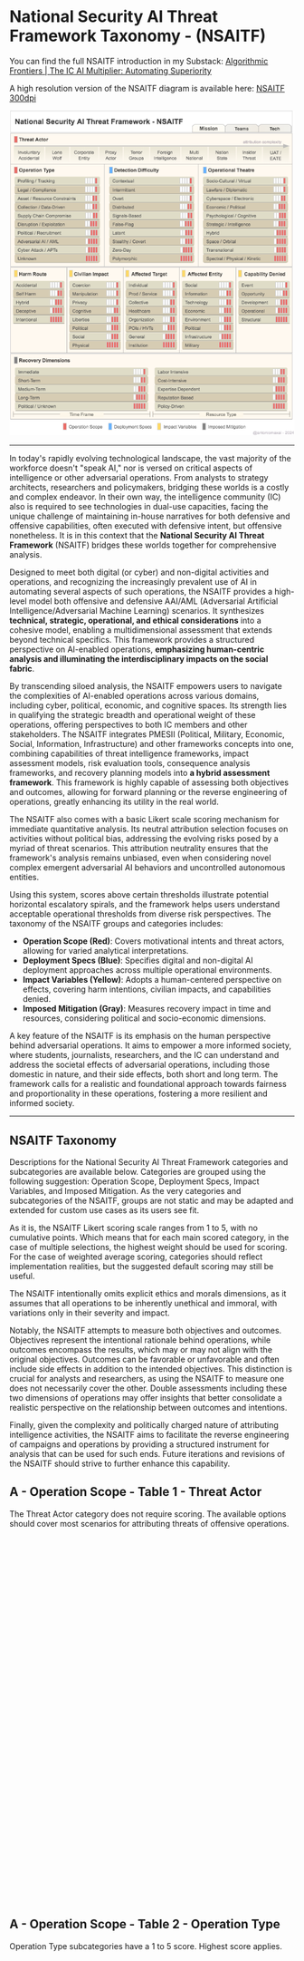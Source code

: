 
# National Security AI Threat Framework Taxonomy - (NSAITF)

You can find the full NSAITF introduction in my Substack: [Algorithmic Frontiers | The IC AI Multiplier: Automating Superiority](https://antoniomax.substack.com/p/the-ic-ai-multiplier-automating-superiority)

A high resolution version of the NSAITF diagram is available here: [NSAITF 300dpi](NSAITF-300.png)

![NSAITF](NSAITF.png)


<hr />

In today's rapidly evolving technological landscape, the vast majority of the workforce doesn't "speak AI," nor is versed on critical aspects of intelligence or other adversarial operations. From analysts to strategy architects, researchers and  policymakers, bridging these worlds is a costly and complex endeavor. In their own way, the intelligence community (IC) also is required to see technologies in dual-use capacities, facing the unique challenge of maintaining in-house narratives for both defensive and offensive capabilities, often executed with defensive intent, but offensive nonetheless. It is in this context that the **National Security AI Threat Framework** (NSAITF) bridges these worlds together for comprehensive analysis.

Designed to meet both digital (or cyber) and non-digital activities and operations, and recognizing the increasingly prevalent use of AI in automating several aspects of such operations, the NSAITF provides a high-level model both offensive and defensive AAI/AML (Adversarial Artificial Intelligence/Adversarial Machine Learning) scenarios.  It synthesizes **technical, strategic, operational, and ethical considerations** into a cohesive model, enabling a multidimensional assessment that extends beyond technical specifics. This framework provides a structured perspective on AI-enabled operations, **emphasizing human-centric analysis and illuminating the interdisciplinary impacts on the social fabric**.

By transcending siloed analysis, the NSAITF empowers users to navigate the complexities of AI-enabled operations across various domains, including cyber, political, economic, and cognitive spaces. Its strength lies in qualifying the strategic breadth and operational weight of these operations, offering perspectives to both IC members and other stakeholders. The NSAITF integrates PMESII (Political, Military, Economic, Social, Information, Infrastructure) and other frameworks concepts into one, combining capabilities of threat intelligence frameworks, impact assessment models, risk evaluation tools, consequence analysis frameworks, and recovery planning models into **a hybrid assessment framework**. This framework is highly capable of assessing both objectives and outcomes, allowing for forward planning or the reverse engineering of operations, greatly enhancing its utility in the real world.

The NSAITF also comes with a basic Likert scale scoring mechanism for immediate quantitative analysis. Its neutral attribution selection focuses on activities without political bias, addressing the evolving risks posed by a myriad of threat scenarios. This attribution neutrality ensures that the framework's analysis remains unbiased, even when considering novel complex emergent adversarial AI behaviors and uncontrolled autonomous entities.

Using this system, scores above certain thresholds illustrate potential horizontal escalatory spirals, and the framework helps users understand acceptable operational thresholds from diverse risk perspectives. The taxonomy of the NSAITF groups and categories includes:

- **Operation Scope (Red)**: Covers motivational intents and threat actors, allowing for varied analytical interpretations.
- **Deployment Specs (Blue)**: Specifies digital and non-digital AI deployment approaches across multiple operational environments.
- **Impact Variables (Yellow)**: Adopts a human-centered perspective on effects, covering harm intentions, civilian impacts, and capabilities denied.
- **Imposed Mitigation (Gray)**: Measures recovery impact in time and resources, considering political and socio-economic dimensions.

A key feature of the NSAITF is its emphasis on the human perspective behind adversarial operations. It aims to empower a more informed society, where students, journalists, researchers, and the IC can understand and address the societal effects of adversarial operations, including those domestic in nature, and their side effects, both short and long term. The framework calls for a realistic and foundational approach towards fairness and proportionality in these operations, fostering a more resilient and informed society.

<hr />

## NSAITF Taxonomy

Descriptions for the National Security AI Threat Framework categories and subcategories are available below. Categories are grouped using the following suggestion: Operation Scope, Deployment Specs, Impact Variables, and Imposed Mitigation. As the very categories and subcategories of the NSAITF, groups are not static and may be adapted and extended for custom use cases as its users see fit.

As it is, the NSAITF Likert scoring scale ranges from 1 to 5, with no cumulative points. Which means that for each main scored category, in the case of multiple selections, the highest weight should be used for scoring. For the case of weighted average scoring, categories should reflect implementation realities, but the suggested default scoring may still be useful.

The NSAITF intentionally omits explicit ethics and morals dimensions, as it assumes that all operations to be inherently unethical and immoral, with variations only in their severity and impact.

Notably, the NSAITF attempts to measure both objectives and outcomes. Objectives represent the intentional rationale behind operations, while outcomes encompass the results, which may or may not align with the original objectives. Outcomes can be favorable or unfavorable and often include side effects in addition to the intended objectives. This distinction is crucial for analysts and researchers, as using the NSAITF to measure one does not necessarily cover the other. Double assessments including these two dimensions of operations may offer insights that better consolidate a realistic perspective on the relationship between outcomes and intentions.

Finally, given the complexity and politically charged nature of attributing intelligence activities, the NSAITF aims to facilitate the reverse engineering of campaigns and operations by providing a structured instrument for analysis that can be used for such ends. Future iterations and revisions of the NSAITF should strive to further enhance this capability.

## A - Operation Scope - Table 1 - Threat Actor
The Threat Actor category does not require scoring. The available options should cover most scenarios for attributing threats of offensive operations.

<div style="min-height:643px"><noscript><img src="https://datawrapper.dwcdn.net/zsbuj/full.png" alt=""/></noscript></div>

## A - Operation Scope - Table 2 - Operation Type
Operation Type subcategories have a 1 to 5 score. Highest score applies.

<div style="min-height:694px"><noscript><img src="https://datawrapper.dwcdn.net/IbuAM/full.png" alt="" /></noscript></div>

## B - Deployment Specs - Table 3 - Detection Difficulty
Detection Difficulty subcategories have a 1 to 5 score. Highest score applies.

<div style="min-height:643px"><noscript><img src="https://datawrapper.dwcdn.net/UvUwJ/full.png" alt="" /></noscript></div>

## B - Deployment Specs - Table 4 - Operational Theatre
Operational Theatre subcategories have a 1 to 5 score. Highest score applies.

<div style="min-height:745px"><noscript><img src="https://datawrapper.dwcdn.net/rXvkS/full.png" alt="" /></noscript></div>

## C - Impact Variables - Table 5 - Harm Route
Harm Route subcategories have a 1 to 5 score. Highest score applies.

<div style="min-height:316px"><noscript><img src="https://datawrapper.dwcdn.net/6ml3V/full.png" alt="" /></noscript></div>

## C - Impact Variables - Table 6 - Civilian Impact
Civilian Impact subcategories have a 1 to 5 score. Highest score applies.

<div style="min-height:502px"><noscript><img src="https://datawrapper.dwcdn.net/avjJU/full.png" alt="" /></noscript></div>

## C - Impact Variables - Table 7 - Affected Target
Affected Target subcategories have a 1 to 5 score. Highest score applies.

<div style="min-height:485px"><noscript><img src="https://datawrapper.dwcdn.net/rgqUZ/full.png" alt="" /></noscript></div>

## C - Impact Variables - Table 8 - Affected Entity
Affected Entity subcategories have a 1 to 5 score. Highest score applies.

<div style="min-height:553px"><noscript><img src="https://datawrapper.dwcdn.net/3oyyA/full.png" alt="" /></noscript></div>

## C - Impact Variables - Table 9 - Capability Denied
Capability Denied subcategories have a 1 to 5 score. Highest score applies.

<div style="min-height:333px"><noscript><img src="https://datawrapper.dwcdn.net/sKHwm/full.png" alt="" /></noscript></div>

## D - Imposed Mitigation - Table 10 - Time Frame
Time Frame subcategories have a 1 to 5 score. Highest score applies.

<div style="min-height:350px"><noscript><img src="https://datawrapper.dwcdn.net/xpRS1/full.png" alt="" /></noscript></div>

## D - Imposed Mitigation - Table 11 - Resource Type
Resource Type subcategories have a 1 to 5 score. Highest score applies.

<div style="min-height:333px"><noscript><img src="https://datawrapper.dwcdn.net/oS26z/full.png" alt="" /></noscript></div>







